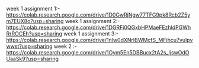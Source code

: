 week 1 assignment 1:-https://colab.research.google.com/drive/1D0GwRjNgw77TFG9pk8Rcb2Z5ym7EUX8o?usp=sharing
week 1 assignment 2:-https://colab.research.google.com/drive/1DGRFi0QGxbHPMaeFEzhldPGWhRrROCEh?usp=sharing
week 1 assignment 3:-https://colab.research.google.com/drive/1nlw0dXNrlBWMcfS_MFihcu7vuIpvwwst?usp=sharing
week 2 :-https://colab.research.google.com/drive/1Oym5En5DBBucx2tA2s_ljswOdOUaaSk9?usp=sharing
